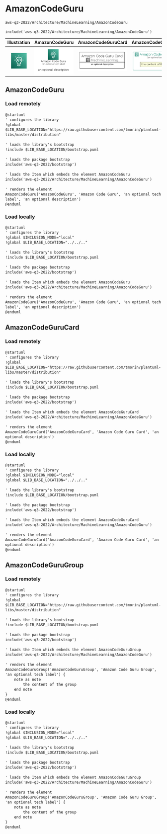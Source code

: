 # AmazonCodeGuru


```text
aws-q3-2022/Architecture/MachineLearning/AmazonCodeGuru
```

```text
include('aws-q3-2022/Architecture/MachineLearning/AmazonCodeGuru')
```



| Illustration | AmazonCodeGuru | AmazonCodeGuruCard | AmazonCodeGuruGroup |
| :---: | :---: | :---: | :---: |
| ![illustration for Illustration](../../../aws-q3-2022/Architecture/MachineLearning/AmazonCodeGuru.png) | ![illustration for AmazonCodeGuru](../../../aws-q3-2022/Architecture/MachineLearning/AmazonCodeGuru.Local.png) | ![illustration for AmazonCodeGuruCard](../../../aws-q3-2022/Architecture/MachineLearning/AmazonCodeGuruCard.Local.png) | ![illustration for AmazonCodeGuruGroup](../../../aws-q3-2022/Architecture/MachineLearning/AmazonCodeGuruGroup.Local.png) |




## AmazonCodeGuru

### Load remotely
```plantuml
@startuml
' configures the library
!global $LIB_BASE_LOCATION="https://raw.githubusercontent.com/tmorin/plantuml-libs/master/distribution"

' loads the library's bootstrap
!include $LIB_BASE_LOCATION/bootstrap.puml

' loads the package bootstrap
include('aws-q3-2022/bootstrap')

' loads the Item which embeds the element AmazonCodeGuru
include('aws-q3-2022/Architecture/MachineLearning/AmazonCodeGuru')

' renders the element
AmazonCodeGuru('AmazonCodeGuru', 'Amazon Code Guru', 'an optional tech label', 'an optional description')
@enduml
```

### Load locally
```plantuml
@startuml
' configures the library
!global $INCLUSION_MODE="local"
!global $LIB_BASE_LOCATION="../../.."

' loads the library's bootstrap
!include $LIB_BASE_LOCATION/bootstrap.puml

' loads the package bootstrap
include('aws-q3-2022/bootstrap')

' loads the Item which embeds the element AmazonCodeGuru
include('aws-q3-2022/Architecture/MachineLearning/AmazonCodeGuru')

' renders the element
AmazonCodeGuru('AmazonCodeGuru', 'Amazon Code Guru', 'an optional tech label', 'an optional description')
@enduml
```

## AmazonCodeGuruCard

### Load remotely
```plantuml
@startuml
' configures the library
!global $LIB_BASE_LOCATION="https://raw.githubusercontent.com/tmorin/plantuml-libs/master/distribution"

' loads the library's bootstrap
!include $LIB_BASE_LOCATION/bootstrap.puml

' loads the package bootstrap
include('aws-q3-2022/bootstrap')

' loads the Item which embeds the element AmazonCodeGuruCard
include('aws-q3-2022/Architecture/MachineLearning/AmazonCodeGuru')

' renders the element
AmazonCodeGuruCard('AmazonCodeGuruCard', 'Amazon Code Guru Card', 'an optional description')
@enduml
```

### Load locally
```plantuml
@startuml
' configures the library
!global $INCLUSION_MODE="local"
!global $LIB_BASE_LOCATION="../../.."

' loads the library's bootstrap
!include $LIB_BASE_LOCATION/bootstrap.puml

' loads the package bootstrap
include('aws-q3-2022/bootstrap')

' loads the Item which embeds the element AmazonCodeGuruCard
include('aws-q3-2022/Architecture/MachineLearning/AmazonCodeGuru')

' renders the element
AmazonCodeGuruCard('AmazonCodeGuruCard', 'Amazon Code Guru Card', 'an optional description')
@enduml
```

## AmazonCodeGuruGroup

### Load remotely
```plantuml
@startuml
' configures the library
!global $LIB_BASE_LOCATION="https://raw.githubusercontent.com/tmorin/plantuml-libs/master/distribution"

' loads the library's bootstrap
!include $LIB_BASE_LOCATION/bootstrap.puml

' loads the package bootstrap
include('aws-q3-2022/bootstrap')

' loads the Item which embeds the element AmazonCodeGuruGroup
include('aws-q3-2022/Architecture/MachineLearning/AmazonCodeGuru')

' renders the element
AmazonCodeGuruGroup('AmazonCodeGuruGroup', 'Amazon Code Guru Group', 'an optional tech label') {
    note as note
        the content of the group
    end note
}
@enduml
```

### Load locally
```plantuml
@startuml
' configures the library
!global $INCLUSION_MODE="local"
!global $LIB_BASE_LOCATION="../../.."

' loads the library's bootstrap
!include $LIB_BASE_LOCATION/bootstrap.puml

' loads the package bootstrap
include('aws-q3-2022/bootstrap')

' loads the Item which embeds the element AmazonCodeGuruGroup
include('aws-q3-2022/Architecture/MachineLearning/AmazonCodeGuru')

' renders the element
AmazonCodeGuruGroup('AmazonCodeGuruGroup', 'Amazon Code Guru Group', 'an optional tech label') {
    note as note
        the content of the group
    end note
}
@enduml
```

